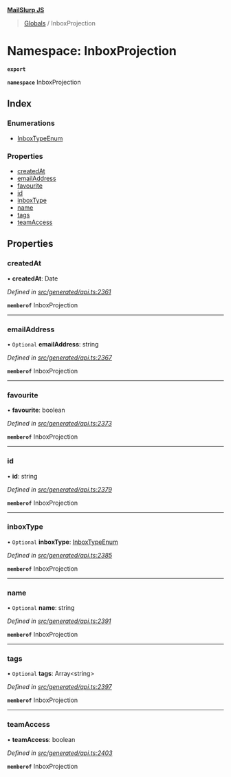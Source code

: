 **[MailSlurp JS](../README.md)**

> [Globals](../README.md) / InboxProjection

# Namespace: InboxProjection

**`export`** 

**`namespace`** InboxProjection

## Index

### Enumerations

* [InboxTypeEnum](../enums/inboxprojection.inboxtypeenum.md)

### Properties

* [createdAt](inboxprojection.md#createdat)
* [emailAddress](inboxprojection.md#emailaddress)
* [favourite](inboxprojection.md#favourite)
* [id](inboxprojection.md#id)
* [inboxType](inboxprojection.md#inboxtype)
* [name](inboxprojection.md#name)
* [tags](inboxprojection.md#tags)
* [teamAccess](inboxprojection.md#teamaccess)

## Properties

### createdAt

•  **createdAt**: Date

*Defined in [src/generated/api.ts:2361](https://github.com/mailslurp/mailslurp-client/blob/aa918cc/src/generated/api.ts#L2361)*

**`memberof`** InboxProjection

___

### emailAddress

• `Optional` **emailAddress**: string

*Defined in [src/generated/api.ts:2367](https://github.com/mailslurp/mailslurp-client/blob/aa918cc/src/generated/api.ts#L2367)*

**`memberof`** InboxProjection

___

### favourite

•  **favourite**: boolean

*Defined in [src/generated/api.ts:2373](https://github.com/mailslurp/mailslurp-client/blob/aa918cc/src/generated/api.ts#L2373)*

**`memberof`** InboxProjection

___

### id

•  **id**: string

*Defined in [src/generated/api.ts:2379](https://github.com/mailslurp/mailslurp-client/blob/aa918cc/src/generated/api.ts#L2379)*

**`memberof`** InboxProjection

___

### inboxType

• `Optional` **inboxType**: [InboxTypeEnum](../enums/inboxprojection.inboxtypeenum.md)

*Defined in [src/generated/api.ts:2385](https://github.com/mailslurp/mailslurp-client/blob/aa918cc/src/generated/api.ts#L2385)*

**`memberof`** InboxProjection

___

### name

• `Optional` **name**: string

*Defined in [src/generated/api.ts:2391](https://github.com/mailslurp/mailslurp-client/blob/aa918cc/src/generated/api.ts#L2391)*

**`memberof`** InboxProjection

___

### tags

• `Optional` **tags**: Array\<string>

*Defined in [src/generated/api.ts:2397](https://github.com/mailslurp/mailslurp-client/blob/aa918cc/src/generated/api.ts#L2397)*

**`memberof`** InboxProjection

___

### teamAccess

•  **teamAccess**: boolean

*Defined in [src/generated/api.ts:2403](https://github.com/mailslurp/mailslurp-client/blob/aa918cc/src/generated/api.ts#L2403)*

**`memberof`** InboxProjection
